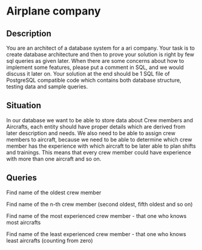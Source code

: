# Airplane company

## Description
You are an architect of a database system for a ari company. Your task is to create database architecture and then to prove your solution is right by few sql queries as given later. When there are some concerns about how to implement some features, please put a comment in SQL, and we would discuss it later on. Your solution at the end should be 1 SQL file of PostgreSQL compatible code which contains both database structure, testing data and sample queries.

## Situation

In our database we want to be able to store data about Crew members and Aircrafts, each entity should have proper details which are derived from later description and needs. We also need to be able to assign crew members to aircraft, because we need to be able to determine which crew member has the experience with which aircraft to be later able to plan shifts and trainings. This means that every crew member could have experience with more than one aircraft and so on.

## Queries

Find name of the oldest crew member


Find name of the n-th crew member (second oldest, fifth oldest and so on)


Find name of the most experienced crew member - that one who knows most aircrafts


Find name of the least experienced crew member - that one who knows least aircrafts (counting from zero)
